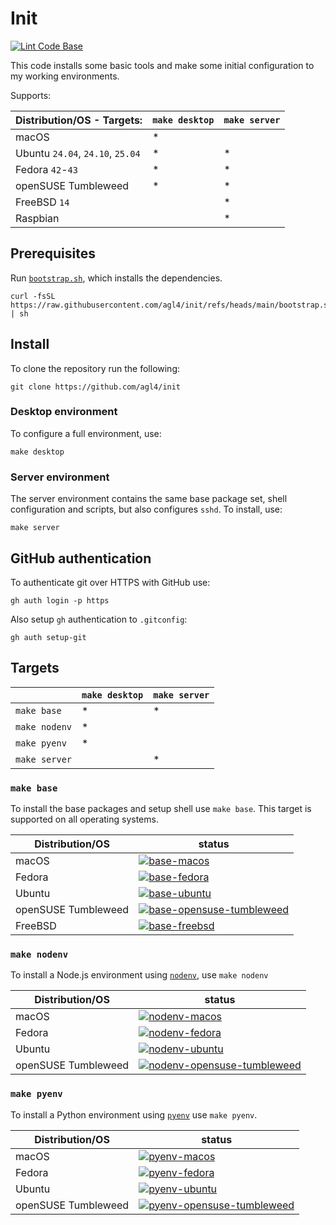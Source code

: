 # Init

[![Lint Code Base](https://github.com/agl4/init/actions/workflows/github-super-linter.yml/badge.svg)](https://github.com/agl4/init/actions/workflows/github-super-linter.yml)

This code installs some basic tools and make some initial configuration to my
working environments.

Supports:

| Distribution/OS    -    Targets: | `make desktop` | `make server` |
|----------------------------------|----------------|---------------|
| macOS                            | *              |               |
| Ubuntu `24.04`, `24.10`, `25.04` | *              | *             |
| Fedora `42`-`43`                 | *              | *             |
| openSUSE Tumbleweed              | *              | *             |
| FreeBSD `14`                     |                | *             |
| Raspbian                         |                | *             |

## Prerequisites

Run [`bootstrap.sh`](./bootstrap.sh), which installs the dependencies.

```shell
curl -fsSL https://raw.githubusercontent.com/agl4/init/refs/heads/main/bootstrap.sh | sh
```

## Install

To clone the repository run the following:

```shell
git clone https://github.com/agl4/init
```

### Desktop environment

To configure a full environment, use:

```shell
make desktop
```

### Server environment

The server environment contains the same base package set, shell configuration and scripts, but also configures `sshd`. To install, use:

```shell
make server
```

## GitHub authentication

To authenticate git over HTTPS with GitHub use:

```shell
gh auth login -p https
```

Also setup `gh` authentication to `.gitconfig`:

```shell
gh auth setup-git
```
## Targets

|               | `make desktop` | `make server` |
|---------------|----------------|---------------|
| `make base`   | *              | *             |
| `make nodenv` | *              |               |
| `make pyenv`  | *              |               |
| `make server` |                | *             |

### `make base`

To install the base packages and setup shell use `make base`. This target is supported on all operating systems.

| Distribution/OS     | status                                                                                                                                                                                                        |
|---------------------|---------------------------------------------------------------------------------------------------------------------------------------------------------------------------------------------------------------|
| macOS               | [![base-macos](https://github.com/agl4/init/actions/workflows/base-macos.yml/badge.svg?branch=main)](https://github.com/agl4/init/actions/workflows/base-macos.yml)                                           |
| Fedora              | [![base-fedora](https://github.com/agl4/init/actions/workflows/base-fedora.yml/badge.svg?branch=main)](https://github.com/agl4/init/actions/workflows/base-fedora.yml)                                        |
| Ubuntu              | [![base-ubuntu](https://github.com/agl4/init/actions/workflows/base-ubuntu.yml/badge.svg?branch=main)](https://github.com/agl4/init/actions/workflows/base-ubuntu.yml)                                        |
| openSUSE Tumbleweed | [![base-opensuse-tumbleweed](https://github.com/agl4/init/actions/workflows/base-opensuse-tumbleweed.yml/badge.svg?branch=main)](https://github.com/agl4/init/actions/workflows/base-opensuse-tumbleweed.yml) |
| FreeBSD             | [![base-freebsd](https://github.com/agl4/init/actions/workflows/base-freebsd.yml/badge.svg?branch=main)](https://github.com/agl4/init/actions/workflows/base-freebsd.yml)                                     |

### `make nodenv`

To install a Node.js environment using [`nodenv`](https://github.com/nodenv/nodenv), use `make nodenv`

| Distribution/OS     | status                                                                                                                                                                                                                        |
|---------------------|-------------------------------------------------------------------------------------------------------------------------------------------------------------------------------------------------------------------------------|
| macOS               | [![nodenv-macos](https://github.com/agl4/init/actions/workflows/apps-nodenv-macos.yml/badge.svg?branch=main)](https://github.com/agl4/init/actions/workflows/apps-nodenv-macos.yml)                                           |
| Fedora              | [![nodenv-fedora](https://github.com/agl4/init/actions/workflows/apps-nodenv-fedora.yml/badge.svg?branch=main)](https://github.com/agl4/init/actions/workflows/apps-nodenv-fedora.yml)                                        |
| Ubuntu              | [![nodenv-ubuntu](https://github.com/agl4/init/actions/workflows/apps-nodenv-ubuntu.yml/badge.svg?branch=main)](https://github.com/agl4/init/actions/workflows/apps-nodenv-ubuntu.yml)                                        |
| openSUSE Tumbleweed | [![nodenv-opensuse-tumbleweed](https://github.com/agl4/init/actions/workflows/apps-nodenv-opensuse-tumbleweed.yml/badge.svg?branch=main)](https://github.com/agl4/init/actions/workflows/apps-nodenv-opensuse-tumbleweed.yml) |

### `make pyenv`

To install a Python environment using [`pyenv`](https://github.com/pyenv/pyenv) use `make pyenv`.

| Distribution/OS     | status                                                                                                                                                                                                                     |
|---------------------|----------------------------------------------------------------------------------------------------------------------------------------------------------------------------------------------------------------------------|
| macOS               | [![pyenv-macos](https://github.com/agl4/init/actions/workflows/apps-pyenv-macos.yml/badge.svg?branch=main)](https://github.com/agl4/init/actions/workflows/apps-pyenv-macos.yml)                                           |
| Fedora              | [![pyenv-fedora](https://github.com/agl4/init/actions/workflows/apps-pyenv-fedora.yml/badge.svg?branch=main)](https://github.com/agl4/init/actions/workflows/apps-pyenv-fedora.yml)                                        |
| Ubuntu              | [![pyenv-ubuntu](https://github.com/agl4/init/actions/workflows/apps-pyenv-ubuntu.yml/badge.svg?branch=main)](https://github.com/agl4/init/actions/workflows/apps-pyenv-ubuntu.yml)                                        |
| openSUSE Tumbleweed | [![pyenv-opensuse-tumbleweed](https://github.com/agl4/init/actions/workflows/apps-pyenv-opensuse-tumbleweed.yml/badge.svg?branch=main)](https://github.com/agl4/init/actions/workflows/apps-pyenv-opensuse-tumbleweed.yml) |
